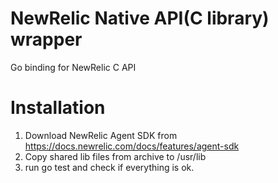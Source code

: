 NewRelic Native API(C library) wrapper
===============

Go binding for NewRelic C API 

# Installation
1. Download NewRelic Agent SDK from https://docs.newrelic.com/docs/features/agent-sdk
2. Copy shared lib files from archive to /usr/lib 
3. run go test and check if everything is ok.
